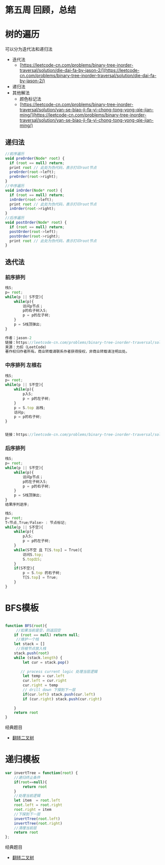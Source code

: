 # 第五周 回顾，总结

# 树的遍历
可以分为迭代法和递归法

- 迭代法
   - [https://leetcode-cn.com/problems/binary-tree-inorder-traversal/solution/die-dai-fa-by-jason-2/](https://leetcode-cn.com/problems/binary-tree-inorder-traversal/solution/die-dai-fa-by-jason-2/)
- 递归法
- 其他解法
   - 颜色标记法
   - [https://leetcode-cn.com/problems/binary-tree-inorder-traversal/solution/yan-se-biao-ji-fa-yi-chong-tong-yong-qie-jian-ming/](https://leetcode-cn.com/problems/binary-tree-inorder-traversal/solution/yan-se-biao-ji-fa-yi-chong-tong-yong-qie-jian-ming/)
## 递归法
```javascript
//前序遍历
void preOrder(Node* root) {
  if (root == null) return;
  print root // 此处为伪代码，表示打印root节点
  preOrder(root->left);
  preOrder(root->right);
}
//中序遍历
void inOrder(Node* root) {
  if (root == null) return;
  inOrder(root->left);
  print root // 此处为伪代码，表示打印root节点
  inOrder(root->right);
}
//后序遍历
void postOrder(Node* root) {
  if (root == null) return;
  postOrder(root->left);
  postOrder(root->right);
  print root // 此处为伪代码，表示打印root节点
}
```
## 迭代法
### 前序排列


```javascript
栈S;
p= root;
while(p || S不空){
    while(p){
        访问p节点；
        p的右子树入S;
        p = p的左子树;
    }
    p = S栈顶弹出;
}

作者：jason-2
链接：https://leetcode-cn.com/problems/binary-tree-inorder-traversal/solution/die-dai-fa-by-jason-2/
来源：力扣（LeetCode）
著作权归作者所有。商业转载请联系作者获得授权，非商业转载请注明出处。
```


### 中序排列 左根右


```javascript
栈S;
p= root;
while(p || S不空){
    while(p){
        p入S;
        p = p的左子树;
    }
    p = S.top 出栈;
    访问p;
    p = p的右子树;
}


链接：https://leetcode-cn.com/problems/binary-tree-inorder-traversal/solution/die-dai-fa-by-jason-2/

```


### 后序排列


```javascript
栈S;
p= root;
while(p || S不空){
    while(p){
        访问p节点；
        p的左子树入S;
        p = p的右子树;
    }
    p = S栈顶弹出;
}
结果序列逆序;


```
```javascript
栈S;
p= root;
T<节点,True/False> : 节点标记;
while(p || S不空){
    while(p){
        p入S;
        p = p的左子树;
    }
    while(S不空 且 T[S.top] = True){
        访问S.top;
        S.top出S;
    }
    if(S不空){
        p = S.top 的右子树;
        T[S.top] = True;
    }
}


```
# BFS模板


```javascript

function BFS(root){
     //如果当前是空，则返回空
    if (root == null) return null;
     //维护一个栈
    let stack = []
     //将根节点放入栈
    stack.push(root)
    while (stack.length) {
        let cur = stack.pop()
       
       // process current logic 处理当层逻辑
        let temp = cur.left
        cur.left = cur.right
        cur.right = temp
        // drill down 下探到下一层
        if(cur.left) stack.push(cur.left)
        if (cur.right) stack.push(cur.right)
        
    }
    return root
}


```
经典题目

- [翻转二叉树](https://leetcode-cn.com/problems/invert-binary-tree/solution/fan-zhuan-er-cha-shu-by-leetcode/)



# 递归模板
```javascript
var invertTree = function(root) {
    //递归终止条件
    if(root==null){
        return root
    }
    //处理当前逻辑
    let item  = root.left
    root.left = root.right
    root.right = item
    //下探到下一层
    invertTree(root.left)
    invertTree(root.right)
    //清理当前层
    return root
};
```
经典题目

- [翻转二叉树](https://leetcode-cn.com/problems/invert-binary-tree/solution/fan-zhuan-er-cha-shu-by-leetcode/)
